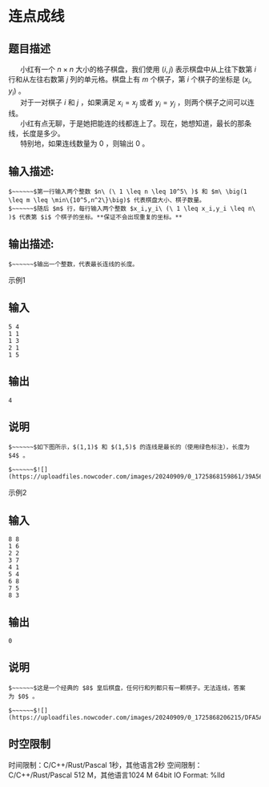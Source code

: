 # 连点成线

## 题目描述

$~~~~~~$小红有一个 $n \times n$ 大小的格子棋盘，我们使用 $(i,j)$ 表示棋盘中从上往下数第 $i$ 行和从左往右数第 $j$ 列的单元格。棋盘上有 $m$ 个棋子，第 $i$ 个棋子的坐标是 $(x_i,y_i)$ 。  
$~~~~~~$对于一对棋子 $i$ 和 $j$ ，如果满足 $x_i=x_j$ 或者 $y_i=y_j$ ，则两个棋子之间可以连线。  
$~~~~~~$小红有点无聊，于是她把能连的线都连上了。现在，她想知道，最长的那条线，长度是多少。  
$~~~~~~$特别地，如果连线数量为 $0$ ，则输出 $0$ 。

## 输入描述:
    
    
    $~~~~~~$第一行输入两个整数 $n\ (\ 1 \leq n \leq 10^5\ )$ 和 $m\ \big(1 \leq m \leq \min\{10^5,n^2\}\big)$ 代表棋盘大小、棋子数量。  
    $~~~~~~$随后 $m$ 行，每行输入两个整数 $x_i,y_i\ (\ 1 \leq x_i,y_i \leq n\ )$ 代表第 $i$ 个棋子的坐标。**保证不会出现重复的坐标。**

## 输出描述:
    
    
    $~~~~~~$输出一个整数，代表最长连线的长度。

示例1 

## 输入
    
    
    5 4
    1 1
    1 3
    2 1
    1 5

## 输出
    
    
    4

## 说明
    
    
    $~~~~~~$如下图所示，$(1,1)$ 和 $(1,5)$ 的连线是最长的（使用绿色标注），长度为 $4$ 。
    
    $~~~~~~$![](https://uploadfiles.nowcoder.com/images/20240909/0_1725868159861/39A56265CB8C59E8475B94A940A518AB)  
    

示例2 

## 输入
    
    
    8 8
    1 6
    2 2
    3 7
    4 1
    5 4
    6 8
    7 5
    8 3

## 输出
    
    
    0

## 说明
    
    
    $~~~~~~$这是一个经典的 $8$ 皇后棋盘，任何行和列都只有一颗棋子。无法连线，答案为 $0$ 。
    
    $~~~~~~$![](https://uploadfiles.nowcoder.com/images/20240909/0_1725868206215/DFA5A702A6C91035FAF9DA6E50039843)


## 时空限制

时间限制：C/C++/Rust/Pascal 1秒，其他语言2秒
空间限制：C/C++/Rust/Pascal 512 M，其他语言1024 M
64bit IO Format: %lld
